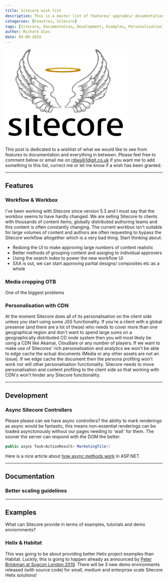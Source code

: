 ```yaml
---
title: Sitecore wish list
description: This is a master list of features/ upgrades/ documentation that we wish Sitecore would have
categories: [Feautres, Sitecore]
tags: [Sitecore, Documentation, Development, Examples, Personalisation]
author: Richard Dias
date: 04-09-2019
---
```

![sitecore angel](/images/wishlist/sitecore-angel.png "sitecore angel")

This post is dedicated to a wishlist of what we would like to see from features to documentation and everything in between. 
Please feel free to comment below or email me on <rdias@1digit.co.uk> if you want me to add something to this list, correct me or let me know if a wish has been granted.
<!--more-->
---
## Features
### Workflow & Workbox
I've been working with Sitecore since version 5.3 and I must say that the workbox seems to have hardly changed.
We are selling Sitecore to clients with thousands of content items, globally distributed authoring teams and this content is often constantly changing. The current workbox isn't suitable for large volumes of content and authors are often requesting to bypass the Sitecore workflow altogether which is a very bad thing.
Start thinking about:
* Redoing the UI to make approving large numbers of content realistic
* Better methods of grouping content and assiging to individual approvers
* Using the search index to power the new workflow UI
* SXA is out, we can start approving partial designs/ composites etc as a whole

### Media cropping OTB
One of the biggest problems

### Personalisation with CDN
At the moment Sitecore does all of its personalisation on the client side unless you start using some JSS functionality.
If you're a client with a global presense (and there are a lot of these) who needs to cover more than one geographical region and don't want to spend large sums on a geographically distributed CD node system then you will most likely be using a CDN like Akamai, Cloudlare or any number of players.
If we want to make use of Sitecores' rich personalisation and analytics we won't be able to edge cache the actual documents (Media or any other assets are not an issue). If we edge cache the document then the persona profiling won't work nor will other personalisation functionality.
Sitecore needs to move personalisation and content profiling to the client side so that working with CDN's won't hinder any Sitecore functionality.

---
## Development
### Async Sitecore Controllers
Please please can we have async controllers? the ability to mark renderings as async would be fantastic, this means non-essential renderings can be loaded asynctonously without our pages needing to 'wait' for them. The sooner the server can respond with the DOM the better.
```csharp
public async Task<ActionResult> MarketingTile()
```
Here is a nice article about [how async methods work](https://docs.microsoft.com/en-us/aspnet/mvc/overview/performance/using-asynchronous-methods-in-aspnet-mvc-4 "Using Asynchronous Methods in ASP.NET MVC 4") in ASP.NET.

---
## Documentation
### Better scaling guidelines
---
## Examples
What can Sitecore provide in terms of examples, tutorials and demo enviornments?

### Helix & Habitat
This was going to be about providing better Helix project examples than Habitat. Luckily, this is going to happen already as announced by [Peter Brinkman at Sugcon London 2019](https://www.sugcon.eu/agenda/#day2  "Sugcon link").
There will be 3 new demo environments released (with source code) for small, medium and enterprise scale Sitecore Helix solutions!

